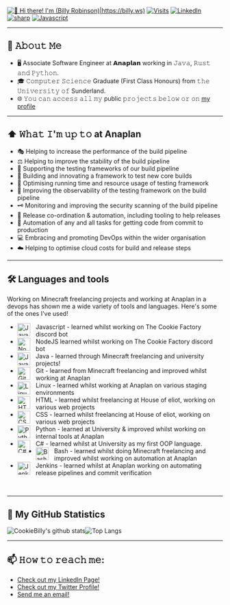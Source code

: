 [<img src="https://github.com/CookieBilly/CookieBilly/blob/main/githubheader.gif" alt="👋 Hi there! I'm (Billy Robinson)|https://billy.ws)" title="👋 Hi there! I'm (Billy Robinson)|https://billy.ws)"/>](https://billy.ws/)
<a href="https://github.com/CookieBilly" target="_blank"><img alt="Visits" src="https://badges.strrl.dev/visits/cookiebilly/cookiebilly"/></a> <a href="https://www.linkedin.com/in/billy-robinson-a6486714a/" target="_blank"><img alt="LinkedIn" src="https://img.shields.io/badge/-LinkedIn-0077B5?style=flat-square&logo=Linkedin&logoColor=white"></a> <a href="https://github.com/CookieBilly?tab=repositories&language=csharp" target="_blank"><img alt="sharp" src="https://img.shields.io/badge/-csharp-3776AB?style=flat-square&logo=c#&logoColor=white"></a> <a href="https://github.com/CookieBilly?tab=repositories&language=Javascript" target="_blank"><img alt="Javascript" src="https://img.shields.io/badge/-Javascript-3776AB?style=flat-square&logo=Javascript&logoColor=white"></a>

---

## :book: 𝙰𝚋𝚘𝚞𝚝 𝙼𝚎
- 🖥 Associate Software Engineer at 𝗔𝗻𝗮𝗽𝗹𝗮𝗻 working in 𝙹𝚊𝚟𝚊, 𝚁𝚞𝚜𝚝 𝚊𝚗𝚍 𝙿𝚢𝚝𝚑𝚘𝚗.
- 🎓 𝙲𝚘𝚖𝚙𝚞𝚝𝚎𝚛 𝚂𝚌𝚒𝚎𝚗𝚌𝚎 Graduate (First Class Honours) from 𝚝𝚑𝚎 𝚄𝚗𝚒𝚟𝚎𝚛𝚜𝚒𝚝𝚢 𝚘𝚏 Sunderland.
- 🌐 𝚈𝚘𝚞 𝚌𝚊𝚗 𝚊𝚌𝚌𝚎𝚜𝚜 𝚊𝚕𝚕 𝚖𝚢 public 𝚙𝚛𝚘𝚓𝚎𝚌𝚝𝚜 𝚋𝚎𝚕𝚘𝚠 𝚘𝚛 𝚘𝚗 [my profile](https://github.com/CookieBilly?tab=repositories)

---

## ⬆ 𝚆𝚑𝚊𝚝 𝙸'𝚖 𝚞𝚙 𝚝𝚘 at Anaplan
- 🎭 Helping to increase the performance of the build pipeline
- ⚖️ Helping to improve the stability of the build pipeline
- 📝 Supporting the testing frameworks of our build pipeline
- 🧱 Building and innovating a framework to test new core builds
- 🔨 Optimising running time and resource usage of testing framework
- 👀 Improving the observability of the testing framework on the build pipeline
- 🗝️ Monitoring and improving the security scanning of the build pipeline
- 🤖 Release co-ordination & automation, including tooling to help releases
- 🤖 Automation of any and all tasks for getting code from commit to production
- 💻 Embracing and promoting DevOps within the wider organisation
- ☁️ Helping to optimise cloud costs for build and release steps

---
## 🛠️ Languages and tools
Working on Minecraft freelancing projects and working at Anaplan in a devops has shown me a wide variety of tools and languages. Here's some of the ones I've used!

- <img align="left" alt="JavaScript" width="30px" style="padding-right:10px;" src="https://cdn.jsdelivr.net/gh/devicons/devicon/icons/javascript/javascript-plain.svg" /> Javascript - learned whilst working on The Cookie Factory discord bot
- <img align="left" alt="NodeJS" width="30px" style="padding-right:10px;" src="https://cdn.jsdelivr.net/gh/devicons/devicon/icons/nodejs/nodejs-original.svg" /> NodeJS learned whilst working on The Cookie Factory discord bot
- <img align="left" alt="Java" width="30px" style="padding-right:10px;" src="https://cdn.jsdelivr.net/gh/devicons/devicon/icons/java/java-original.svg"/> Java - learned through Minecraft freelancing and university projects!
- <img align="left" alt="Git" width="30px" style="padding-right:10px;" src="https://cdn.jsdelivr.net/gh/devicons/devicon/icons/git/git-original.svg" /> Git - learned from Minecraft freelancing and improved whilst working at Anaplan
- <img align="left" alt="Linux" width="30px" style="padding-right:10px;" src="https://cdn.jsdelivr.net/gh/devicons/devicon/icons/linux/linux-original.svg" /> Linux - learned whilst working at Anaplan on various staging environments
- <img align="left" alt="HTML" width="30px" style="padding-right:10px;" src="https://cdn.jsdelivr.net/gh/devicons/devicon/icons/html5/html5-plain.svg" /> HTML - learned whilst freelancing at House of eliot, working on various web projects
- <img align="left" alt="CSS" width="30px" style="padding-right:10px;" src="https://cdn.jsdelivr.net/gh/devicons/devicon/icons/css3/css3-plain.svg" /> CSS - learned whilst freelancing at House of eliot, working on various web projects
- <img align="left" alt="Python" width="30px" style="padding-right:10px;" src="https://cdn.jsdelivr.net/gh/devicons/devicon/icons/python/python-plain.svg" /> Python - learned at University & improved whilst working on internal tools at Anaplan
- <img align="left" alt="C#" width="30px" style="padding-right:10px;" src="https://cdn.jsdelivr.net/gh/devicons/devicon/icons/csharp/csharp-original.svg" /> C# - learned whilst at University as my first OOP language.
- <img align="left" alt="Bash" width="30px" style="padding-right:10px;" src="https://cdn.jsdelivr.net/gh/devicons/devicon/icons/bash/bash-original.svg" /> Bash - learned whilst doing Minecraft freelancing and improved whilst working on automation at Anaplan
- <img align="left" alt="Jenkins" width="30px" style="padding-right:10px;" src="https://cdn.jsdelivr.net/gh/devicons/devicon/icons/jenkins/jenkins-original.svg" /> Jenkins - learned whilst at Anaplan working on automating release pipelines and commit verification
<br />

---

## :thought_balloon: My GitHub Statistics
![CookieBilly's github stats](https://raw.githubusercontent.com/CookieBilly/github-stats/master/generated/overview.svg)![Top Langs](https://raw.githubusercontent.com/CookieBilly/github-stats/master/generated/languages.svg)
 
---
  
## 📫 𝙷𝚘𝚠 𝚝𝚘 𝚛𝚎𝚊𝚌𝚑 𝚖𝚎:
- [Check out my LinkedIn Page!](https://www.linkedin.com/in/billy-robinson-a6486714a/)
- [Check out my Twitter Profile!](https://twitter.com/BillyDotWS)
- [Send me an email!](mailto:hello@billy.ws)


